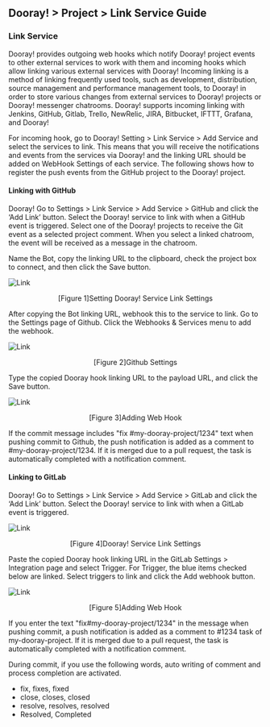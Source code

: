 ﻿## Dooray! > Project > Link Service Guide 

### Link Service 

Dooray! provides outgoing web hooks which notify Dooray! project events to other external services to work with them and incoming hooks which allow linking various external services with Dooray! Incoming linking is a method of linking frequently used tools, such as development, distribution, source management and performance management tools, to Dooray! in order to store various changes from external services to Dooray! projects or Dooray! messenger chatrooms. Dooray! supports incoming linking with Jenkins, GitHub, Gitlab, Trello, NewRelic, JIRA, Bitbucket, IFTTT, Grafana, and Dooray! 

For incoming hook, go to Dooray! Setting > Link Service > Add Service and select the services to link. This means that you will receive the notifications and events from the services via Dooray! and the linking URL should be added on WebHook Settings of each service. The following shows how to register the push events from the GitHub project to the Dooray! project.   
#### Linking with GitHub 

Dooray! Go to Settings > Link Service > Add Service > GitHub and click the ‘Add Link’ button. Select the Dooray! service to link with when a GitHub event is triggered. Select one of the Dooray! projects to receive the Git event as a selected project comment. When you select a linked chatroom, the event will be received as a message in the chatroom.  

Name the Bot, copy the linking URL to the clipboard, check the project box to connect, and then click the Save button. 

![Link](http://static.toastoven.net/prod_dooray_project/01_project_integration.png)
<center>[Figure 1]Setting Dooray! Service Link Settings</center>

After copying the Bot linking URL, webhook this to the service to link. Go to the Settings page of Github. Click the Webhooks & Services menu to add the webhook.  

![Link](http://static.toastoven.net/prod_dooray_project/02_project_integration.png)
<center>[Figure 2]Github Settings</center>

Type the copied Dooray hook linking URL to the payload URL, and click the Save button. 

![Link](http://static.toastoven.net/prod_dooray_project/03_project_integration.png)
<center>[Figure 3]Adding Web Hook</center>

If the commit message includes "fix #my-dooray-project/1234" text when pushing commit to Github, the push notification is added as a comment to #my-dooray-project/1234. If it is merged due to a pull request, the task is automatically completed with a notification comment.

#### Linking to GitLab 

Dooray! Go to Settings > Link Service > Add Service > GitLab and click the ‘Add Link’ button. Select the Dooray! service to link with when a GitLab event is triggered. 

![Link](http://static.toastoven.net/prod_dooray_project/043_project_integration.png)
<center>[Figure 4]Dooray! Service Link Settings</center>

Paste the copied Dooray hook linking URL in the GitLab Settings > Integration page and select Trigger. For Trigger, the blue items checked below are linked. Select triggers to link and click the Add webhook button. 

![Link](http://static.toastoven.net/prod_dooray_project/05_project_integration.png)
<center>[Figure 5]Adding Web Hook</center>

If you enter the text "fix#my-dooray-project/1234" in the message when pushing commit, a push notification is added as a comment to #1234 task of my-dooray-project. If it is merged due to a pull request, the task is automatically completed with a notification comment. 

During commit, if you use the following words, auto writing of comment and process completion are activated. 
- fix, fixes, fixed
- close, closes, closed
- resolve, resolves, resolved
- Resolved, Completed 



